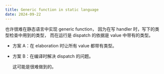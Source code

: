 ```yaml
---
title: Generic function in static language
date: 2024-09-22
---
```


也许很难在静态语言中实现 generic function，
因为在写 handler 时，写下的类型检查中用到的类型，
而在运行是 dispatch 的依据是 value 中带有的类型。

- 方案 A：在 elaboration 时让所有 value 都带有类型。

- 方案 B：在编译时解决 dispatch 的问题。

  这可能是很难做到的。
